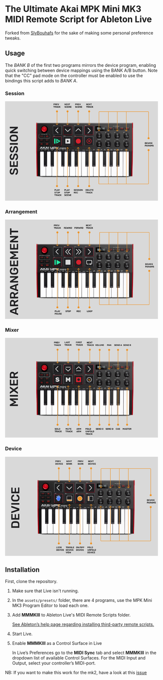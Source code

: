 # The Ultimate Akai MPK Mini MK3 MIDI Remote Script for Ableton Live

Forked from [SlyBouhafs](https://github.com/SlyBouhafs/MMMKIII) for the sake of making
some personal preference tweaks.

## Usage

The *BANK B* of the first two programs mirrors the device program, enabling quick 
switching between device mappings using the BANK A/B button. Note that the "CC" pad
mode on the controller must be enabled to use the bindings this script adds to *BANK A*.

### Session
![Session](assets/images/SESSION.png)

### Arrangement
![Arrangement](assets/images/ARRANGEMENT.png)

### Mixer
![Mixer](assets/images/MIXER.png)

### Device
![Device](assets/images/DEVICE.png)

## Installation

First, clone the repository.

1.	Make sure that Live isn't running.
2.	In the `assets/presets/` folder, there are 4 programs, use the MPK Mini MK3 Program Editor to load each one.
3.	Add **MMMKIII** to Ableton Live's MIDI Remote Scripts folder.

	[See Ableton’s help page regarding installing third-party remote scripts.](https://help.ableton.com/hc/en-us/articles/209072009-Installing-third-party-remote-scripts)

4.	Start Live.
5.	Enable **MMMKIII** as a Control Surface in Live

	In Live’s Preferences go to the **MIDI Sync** tab and select **MMMKIII** in the dropdown list of available Control Surfaces. For the MIDI Input and Output, select your controller’s MIDI-port.
	
NB: If you want to make this work for the mk2, have a look at this [issue](https://github.com/SlyBouhafs/MMMKIII/issues/5)
